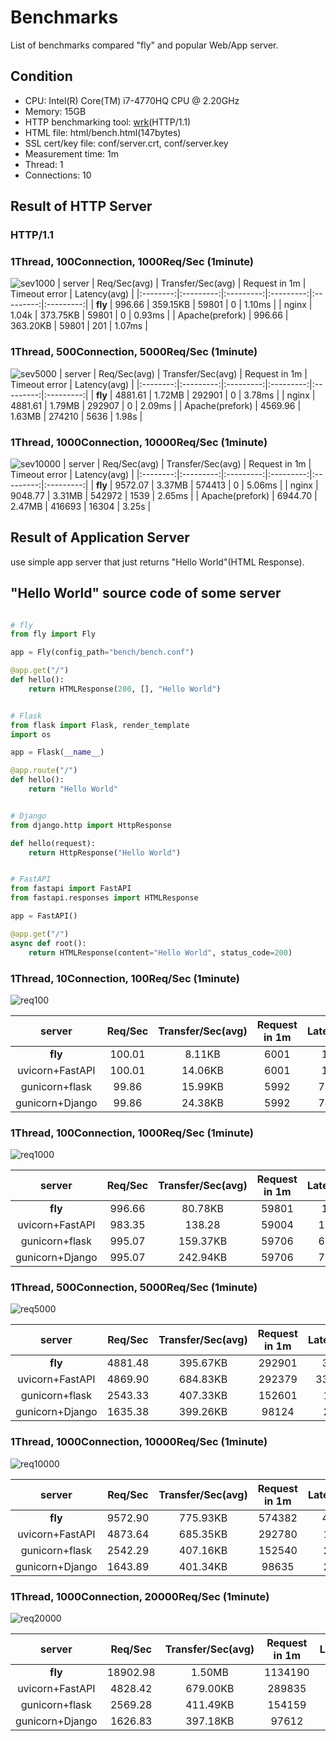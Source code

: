 
# Benchmarks

List of benchmarks compared "fly" and popular Web/App server.

## Condition

* CPU: Intel(R) Core(TM) i7-4770HQ CPU @ 2.20GHz
* Memory: 15GB
* HTTP benchmarking tool: [wrk](https://github.com/wg/wrk "github of wrk")(HTTP/1.1)
* HTML file: html/bench.html(147bytes)
* SSL cert/key file: conf/server.crt, conf/server.key
* Measurement time: 1m
* Thread: 1
* Connections: 10

## Result of HTTP Server

### HTTP/1.1

### 1Thread, 100Connection, 1000Req/Sec (1minute)

![sev1000](https://raw.githubusercontent.com/tatsuya4649/fly/develop/bench/asset/serv1000.png)
| server | Req/Sec(avg) | Transfer/Sec(avg) | Request in 1m | Timeout error | Latency(avg) |
|:--------:|:---------:|:---------:|:---------:|:---------:|:---------:|
| **fly** | 996.66 | 359.15KB | 59801 | 0 | 1.10ms |
| nginx | 1.04k | 373.75KB | 59801 | 0 | 0.93ms |
| Apache(prefork) | 996.66 | 363.20KB | 59801 | 201 | 1.07ms |

### 1Thread, 500Connection, 5000Req/Sec (1minute)
![sev5000](https://raw.githubusercontent.com/tatsuya4649/fly/develop/bench/asset/serv5000.png)
| server | Req/Sec(avg) | Transfer/Sec(avg) | Request in 1m | Timeout error | Latency(avg) |
|:--------:|:---------:|:---------:|:---------:|:---------:|:---------:|
| **fly** | 4881.61 | 1.72MB | 292901 | 0 | 3.78ms |
| nginx | 4881.61 | 1.79MB | 292907 | 0 | 2.09ms |
| Apache(prefork) | 4569.96 | 1.63MB | 274210 | 5636 | 1.98s |

### 1Thread, 1000Connection, 10000Req/Sec (1minute)

![sev10000](https://raw.githubusercontent.com/tatsuya4649/fly/develop/bench/asset/serv10000.png)
| server | Req/Sec(avg) | Transfer/Sec(avg) | Request in 1m | Timeout error | Latency(avg) |
|:--------:|:---------:|:---------:|:---------:|:---------:|:---------:|
| **fly** | 9572.07 | 3.37MB | 574413 | 0 | 5.06ms |
| nginx | 9048.77 | 3.31MB | 542972 | 1539 | 2.65ms |
| Apache(prefork) | 6944.70 | 2.47MB | 416693 | 16304 | 3.25s |

## Result of Application Server

use simple app server that just returns "Hello World"(HTML Response).

## "Hello World" source code of some server

```python

# fly
from fly import Fly

app = Fly(config_path="bench/bench.conf")

@app.get("/")
def hello():
    return HTMLResponse(200, [], "Hello World")

```

```python

# Flask
from flask import Flask, render_template
import os

app = Flask(__name__)

@app.route("/")
def hello():
    return "Hello World"
```

```python

# Django
from django.http import HttpResponse

def hello(request):
    return HttpResponse("Hello World")
```

```python

# FastAPI
from fastapi import FastAPI
from fastapi.responses import HTMLResponse

app = FastAPI()

@app.get("/")
async def root():
    return HTMLResponse(content="Hello World", status_code=200)

```

### 1Thread, 10Connection, 100Req/Sec (1minute)

![req100](https://raw.githubusercontent.com/tatsuya4649/fly/develop/bench/asset/req100.png)

| server | Req/Sec | Transfer/Sec(avg) | Request in 1m | Latency(avg) |
|:--------:|:---------:|:---------:|:---------:|:---------:|
| **fly** | 100.01 | 8.11KB | 6001 | 1.05ms |
| uvicorn+FastAPI | 100.01 | 14.06KB | 6001 | 1.95ms |
| gunicorn+flask | 99.86 | 15.99KB | 5992 | 71.62ms |
| gunicorn+Django | 99.86 | 24.38KB | 5992 | 74.07ms |

### 1Thread, 100Connection, 1000Req/Sec (1minute)

![req1000](https://raw.githubusercontent.com/tatsuya4649/fly/develop/bench/asset/req1000.png)

| server | Req/Sec | Transfer/Sec(avg) | Request in 1m | Latency(avg) |
|:--------:|:---------:|:---------:|:---------:|:---------:|
| **fly** | 996.66 | 80.78KB | 59801 | 1.18ms |
| uvicorn+FastAPI | 983.35 | 138.28| 59004 | 18.11ms |
| gunicorn+flask | 995.07 | 159.37KB | 59706 | 69.60ms |
| gunicorn+Django | 995.07 | 242.94KB | 59706 | 79.88ms |

### 1Thread, 500Connection, 5000Req/Sec (1minute)

![req5000](https://raw.githubusercontent.com/tatsuya4649/fly/develop/bench/asset/req5000.png)

| server | Req/Sec | Transfer/Sec(avg) | Request in 1m | Latency(avg) |
|:--------:|:---------:|:---------:|:---------:|:---------:|
| **fly** | 4881.48 | 395.67KB | 292901 | 3.31ms |
| uvicorn+FastAPI | 4869.90 | 684.83KB | 292379 | 333.22ms |
| gunicorn+flask | 2543.33 | 407.33KB | 152601 | 16.64s |
| gunicorn+Django | 1635.38 | 399.26KB | 98124 | 23.11s |

### 1Thread, 1000Connection, 10000Req/Sec (1minute)

![req10000](https://raw.githubusercontent.com/tatsuya4649/fly/develop/bench/asset/req10000.png)

| server | Req/Sec | Transfer/Sec(avg) | Request in 1m | Latency(avg) |
|:--------:|:---------:|:---------:|:---------:|:---------:|
| **fly** | 9572.90 | 775.93KB | 574382 | 4.80ms |
| uvicorn+FastAPI | 4873.64 | 685.35KB | 292780 | 15.19s |
| gunicorn+flask | 2542.29 | 407.16KB | 152540 | 25.40s  |
| gunicorn+Django | 1643.89 | 401.34KB | 98635 | 28.87s |

### 1Thread, 1000Connection, 20000Req/Sec (1minute)

![req20000](https://raw.githubusercontent.com/tatsuya4649/fly/develop/bench/asset/req20000.png)

| server | Req/Sec | Transfer/Sec(avg) | Request in 1m | Latency(avg) |
|:--------:|:---------:|:---------:|:---------:|:---------:|
| **fly** | 18902.98 | 1.50MB | 1134190 | 603.78ms |
| uvicorn+FastAPI | 4828.42 | 679.00KB | 289835 | 25.00s |
| gunicorn+flask | 2569.28 | 411.49KB | 154159 | 30.12s  |
| gunicorn+Django | 1626.83 | 397.18KB | 97612 | 31.88s |
